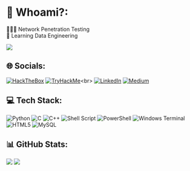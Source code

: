# 🤔 Whoami?:
👨🏻‍💻 Network Penetration Testing <br>
🤖 Learning Data Engineering <br>

![](https://media1.tenor.com/m/LJCYeIjvptsAAAAC/gif-gid-dedsec.gif)

## 🌐 Socials:
[![HackTheBox](https://www.hackthebox.com/badge/image/824412)](https://app.hackthebox.com/profile/824412)
[![TryHackMe](https://tryhackme-badges.s3.amazonaws.com/livey..png)](https://tryhackme.com/p/livey.)<br>
[![LinkedIn](https://img.shields.io/badge/LinkedIn-%230077B5.svg?logo=linkedin&logoColor=white)](https://linkedin.com/in/akshayrajs) [![Medium](https://img.shields.io/badge/Medium-12100E?logo=medium&logoColor=white)](https://livey.medium.com/) 

## 💻 Tech Stack:
![Python](https://img.shields.io/badge/python-3670A0?style=for-the-badge&logo=python&logoColor=ffdd54) ![C](https://img.shields.io/badge/c-%2300599C.svg?style=for-the-badge&logo=c&logoColor=white) ![C++](https://img.shields.io/badge/c++-%2300599C.svg?style=for-the-badge&logo=c%2B%2B&logoColor=white) ![Shell Script](https://img.shields.io/badge/shell_script-%23121011.svg?style=for-the-badge&logo=gnu-bash&logoColor=white) ![PowerShell](https://img.shields.io/badge/PowerShell-%235391FE.svg?style=for-the-badge&logo=powershell&logoColor=white) ![Windows Terminal](https://img.shields.io/badge/Windows%20Terminal-%234D4D4D.svg?style=for-the-badge&logo=windows-terminal&logoColor=white) ![HTML5](https://img.shields.io/badge/html5-%23E34F26.svg?style=for-the-badge&logo=html5&logoColor=white) ![MySQL](https://img.shields.io/badge/mysql-4479A1.svg?style=for-the-badge&logo=mysql&logoColor=white)
## 📊 GitHub Stats:
![](https://github-readme-stats.vercel.app/api?username=akshayrajs&theme=aura&hide_border=false&include_all_commits=false&count_private=false)
![](https://github-readme-streak-stats.herokuapp.com/?user=akshayrajs&theme=aura&hide_border=false)<br/>
